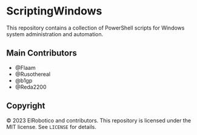# ScriptingWindows

This repository contains a collection of PowerShell scripts for Windows system administration and automation.

## Main Contributors

- @Flaam
- @Rusothereal
- @b1gp
- @Reda2200

## Copyright

© 2023 ElRobotico and contributors. This repository is licensed under the MIT license. See `LICENSE` for details.
